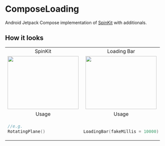 # ComposeLoading

Android Jetpack Compose implementation of [SpinKit](https://tobiasahlin.com/spinkit/) with additionals.

## How it looks

<table>
<tr><td><div align="center">SpinKit</div></td><td><div align="center">Loading Bar</div></td><td><div align="center">Loading Dots</div></td></tr>

<tr>
<td>
<div align="center">
<img src="https://user-images.githubusercontent.com/50905347/184496766-64c89c81-bbe8-4ad9-8e5b-db9fc9f4c782.gif" width="231" height="173">
</div>
</td> 
<td>
<div align="center">
<img src="https://user-images.githubusercontent.com/50905347/184497482-fe3141f7-ea3a-433c-be67-0ec8196579f9.gif" width="231" height="173">
</div>
</td> 
<td>
<div align="center">
<img src="https://user-images.githubusercontent.com/50905347/184497705-9236994c-8985-482a-81c0-5604dd0f69ca.gif" width="231" height="173">
</div>
</td>
</tr>
<tr><td><div align="center">Usage</div></td><td><div align="center">Usage</div></td><td><div align="center">Usage</div></td></tr>
<tr>
<td>
 
```kotlin  
//e.g.
RotatingPlane()
``` 
</td> 
<td>
    
```kotlin  
    
LoadingBar(fakeMillis = 10000)
``` 
</td> 
<td>
    
```kotlin  
    
LoadingDots("Loading")
```
</td> 
</tr>
</table>
